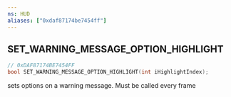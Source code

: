 ```yaml
---
ns: HUD
aliases: ["0xdaf87174be7454ff"]
---
```

## SET_WARNING_MESSAGE_OPTION_HIGHLIGHT

```c
// 0xDAF87174BE7454FF
bool SET_WARNING_MESSAGE_OPTION_HIGHLIGHT(int iHighlightIndex);
```

sets options on a warning message. Must be called every frame

